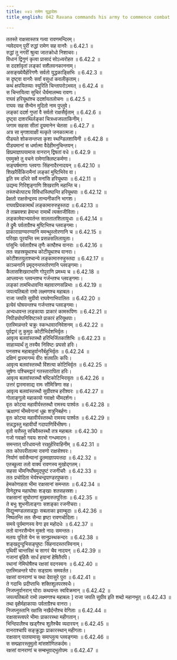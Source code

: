 ```yaml
---
title: ०४२ रामेण युद्धादेशः
title_english: 042 Ravana commands his army to commence combat

---
```

<div class="audioEmbed"  caption="श्रीराम-हरिसीताराममूर्ति-घनपाठिभ्यां वचनम्" src="https://archive.org/download/Ramayana-recitation-Sriram-harisItArAmamUrti-Ghanapaati-v2/Kanda_6/Kanda_6_YK-042-Ravana_commands_his_army_to_commence_combat_0.mp3"></div>

ततस्ते राक्षसास्तत्र गत्वा रावणमन्दिरम्।  
न्यवेदयन् पुरीं रुद्धां रामेण सह वानरैः ॥ 6.42.1 ॥   
रुद्धां तु नगरीं श्रुत्वा जातक्रोधो निशाचरः।  
विधानं द्विगुणं कृत्वा प्रासादं सोऽध्यरोहत ॥ 6.42.2 ॥   
स ददर्शावृतां लङ्कां सशैलवनकाननाम्।  
असङ्ख्येयैर्हरिगणैः सर्वतो युद्धकाङ्क्षिभिः ॥ 6.42.3 ॥   
स दृष्ट्वा वानरैः सर्वां वसुधां कवलीकृताम्।  
कथं क्षपयितव्याः स्युरिति चिन्तापरोऽभवत् ॥ 6.42.4 ॥   
स चिन्तयित्वा सुचिरं धैर्यमालम्ब्य रावणः।  
राघवं हरियूथांश्च ददर्शायतलोचनः ॥ 6.42.5 ॥   
राघवः सह सैन्येन मुदितो नाम पुप्लुवे।  
लङ्कां ददर्श गुप्तां वै सर्वतो राक्षसैर्वृताम् ॥ 6.42.6 ॥   
दृष्ट्वा दाशरथिर्लङ्कां चित्रध्वजपताकिनीम्।  
जगाम सहसा सीतां दूयमानेन चेतसा ॥ 6.42.7 ॥   
अत्र सा मृगशावाक्षी मत्कृते जनकात्मजा।  
पीड्यते शोकसन्तप्ता कृशा स्थण्डिलशायिनी ॥ 6.42.8 ॥   
पीड्यमानां स धर्मात्मा वैदेहीमनुचिन्तयन्।  
क्षिप्रमाज्ञापयामास वानरान् द्विषतां वधे ॥ 6.42.9 ॥   
एवमुक्ते तु वचने रामेणाक्लिष्टकर्मणा।  
सङ्घर्षमाणाः प्लवगाः सिंहनादैरनादयन् ॥ 6.42.10 ॥   
शिखरैर्विकिरामैनां लङ्कां मुष्टिभिरेव वा।  
इति स्म दधिरे सर्वे मनांसि हरियूथपाः ॥ 6.42.11 ॥   
उद्यम्य गिरिशृङ्गाणि शिखराणि महान्ति च।  
तरूंश्चोत्पाट्य विविधांस्तिष्ठन्ति हरियूथपाः ॥ 6.42.12 ॥   
प्रेक्षतो राक्षसेन्द्रस्य तान्यनीकानि भागशः।  
राघवप्रियकामार्थं लङ्कामारुरुहुस्तदा ॥ 6.42.13 ॥   
ते ताम्रवक्त्रा हेमाभा रामार्थे त्यक्तजीविताः।  
लङ्कामेवाभ्यवर्तन्त सालतालशिलायुधाः ॥ 6.42.14 ॥   
ते द्रुमैः पर्वताग्रैश्च मुष्टिभिश्च प्लवङ्गमाः।  
प्राकाराग्राण्यरण्यानि ममन्थुस्तोरणानि च ॥ 6.42.15 ॥   
परिखाः पूरयन्ति स्म प्रसन्नसलिलायुताः।  
पांसुभिः पर्वताग्रैश्च तृणैः काष्ठैश्च वानराः ॥ 6.42.16 ॥   
ततः सहस्रयूथाश्च कोटीयूथाश्च वानराः।  
कोटीशतयुताश्चान्ये लङ्कामारुरुहुस्तदा ॥ 6.42.17 ॥   
काञ्चनानि प्रमृद्नन्तस्तोरणानि प्लवङ्गमाः।  
कैलासशिखराभाणि गोपुराणि प्रमथ्य च ॥ 6.42.18 ॥   
आप्लवन्तः प्लवन्तश्च गर्जन्तश्च प्लवङ्गमाः।  
लङ्कां तामभिधावन्ति महावारणसन्निभाः ॥ 6.42.19 ॥   
जयत्यतिबलो रामो लक्ष्मणश्च महाबलः।  
राजा जयति सुग्रीवो राघवेणाभिपालितः ॥ 6.42.20 ॥   
इत्येवं घोषयन्तश्च गर्जन्तश्च प्लवङ्गमाः।  
अभ्यधावन्त लङ्कायाः प्राकारं कामरूपिणः ॥ 6.42.21 ॥   
निपीड्योपनिविष्टास्ते प्राकारं हरियूथपाः।  
एतस्मिन्नन्तरे चक्रुः स्कन्धावारनिवेशनम् ॥ 6.42.22 ॥   
पूर्वद्वारं तु कुमुदः कोटीभिर्दशभिर्वृतः।  
आवृत्य बलवांस्तस्थौ हरिभिर्जितकाशिभिः ॥ 6.42.23 ॥   
साहाय्यार्थं तु तस्यैव निविष्टः प्रघसो हरिः।  
पनसश्च महाबाहुर्वानरैर्बहुभिर्वृतः ॥ 6.42.24 ॥   
दक्षिणं द्वारमागम्य वीरः शतवलिः कपिः।  
आवृत्य बलवांस्तस्थौ विंशत्या कोटिभिर्वृतः ॥ 6.42.25 ॥   
सुषेणः पश्चिमद्वारं गतस्तारापिता हरिः।  
आवृत्य बलवांस्तस्थौ षष्टिकोटिभिरावृतः ॥ 6.42.26 ॥   
उत्तरं द्वारमासाद्य रामः सौमित्रिणा सह।  
आवृत्य बलवांस्तस्थौ सुग्रीवश्च हरीश्वरः ॥ 6.42.27 ॥   
गोलाङ्गूलो महाकायो गवाक्षो भीमदर्शनः।  
वृतः कोट्या महावीर्यस्तस्थौ रामस्य पार्श्वतः ॥ 6.42.28 ॥   
ऋक्षाणां भीमवेगानां धूम्रः शत्रुनिबर्हणः।  
वृतः कोट्या महावीर्यस्तस्थो रामस्य पार्श्वतः ॥ 6.42.29 ॥   
सन्नद्धस्तु महावीर्यो गदापाणिर्विभीषणः।  
वृतो यत्तैस्तु सचिवैस्तस्थौ तत्र महाबलः ॥ 6.42.30 ॥   
गजो गवाक्षो गवयः शरभो गन्धमादनः।  
समन्तात् परिधावन्तो ररक्षुर्हरिवाहिनीम् ॥ 6.42.31 ॥   
ततः कोपपरीतात्मा रावणो राक्षसेश्वरः।  
निर्याणं सर्वसैन्यानां द्रुतमाज्ञापयत्तदा ॥ 6.42.32 ॥   
एतच्छुत्वा ततो वाक्यं रावणस्य मुखोद्गतम्।  
सहसा भीमनिर्घोषमुद्घुष्टं रजनीचरैः ॥ 6.42.33 ॥   
ततः प्रचोदिता भेर्यश्चन्द्रपाण्डरपुष्कराः।  
हेमकोणाहता भीमा राक्षसानां समन्ततः ॥ 6.42.34 ॥   
विनेदुश्च महाघोषाः शङ्खाः शतसहस्रशः।  
राक्षसानां सुघोराणां मुखमारुतपूरिताः ॥ 6.42.35 ॥   
ते बभुः शुभनीलाङ्गाः सशङ्का रजनीचराः।  
विद्युन्मण्डलसन्नद्धाः सबलाका इवाम्बुदाः ॥ 6.42.36 ॥   
निष्पतन्ति ततः सैन्या हृष्टा रावणचोदिताः।  
समये पूर्यमाणस्य वेगा इव महोदधेः ॥ 6.42.37 ॥   
ततो वानरसैन्येन मुक्तो नादः समन्ततः।  
मलयः पूरितो येन स सानुप्रस्थकन्दरः ॥ 6.42.38 ॥   
शङ्खदुन्दुभिसङ्घुष्टः सिंहनादस्तरस्विनाम्।  
पृथिवीं चान्तरिक्षं च सागरं चैव नादयन् ॥ 6.42.39 ॥   
गजानां बृंहितैः सार्धं हयानां हेषितैरपि।  
रथानां नेमिघोषैश्च रक्षसां वदनस्वनः ॥ 6.42.40 ॥   
एतस्मिन्नन्तरे घोरः सङ्ग्रामः समवर्तत।  
रक्षसां वानराणां च यथा देवासुरे पुरा ॥ 6.42.41 ॥   
ते गदाभिः प्रदीप्ताभिः शक्तिशूलपरश्वधैः।  
निजघ्नुर्वानरान् घोराः कथयन्तः स्वविक्रमान् ॥ 6.42.42 ॥   
जयत्यतिबलो रामो लक्ष्मणश्च महाबलः ] राजा जयति सुग्रीव इति शब्दो महानभूत् ॥ 6.42.43 ॥   
तथा वृक्षैर्महाकायाः पर्वताग्रैश्च वानराः।  
निजघ्नुस्तानि रक्षांसि नखैर्दन्तैश्च वेगिताः ॥ 6.42.44 ॥   
राक्षसास्त्वपरे भीमाः प्राकारस्था महीगतान्।  
भिन्दिपालैश्च खड्गैश्च शूलैश्चैव व्यदारयन् ॥ 6.42.45 ॥   
वानराश्चापि सङ्क्रुद्धाः प्राकारस्थान् महीगताः।  
राक्षसान् पातयामासुः समाप्लुत्य प्लवङ्गमाः ॥ 6.42.46 ॥   
स सम्प्रहारस्तुमुलो मांसशोणितकर्दमः।  
रक्षसां वानराणां च सम्बभूवाद्भुतोपमः ॥ 6.42.47 ॥   